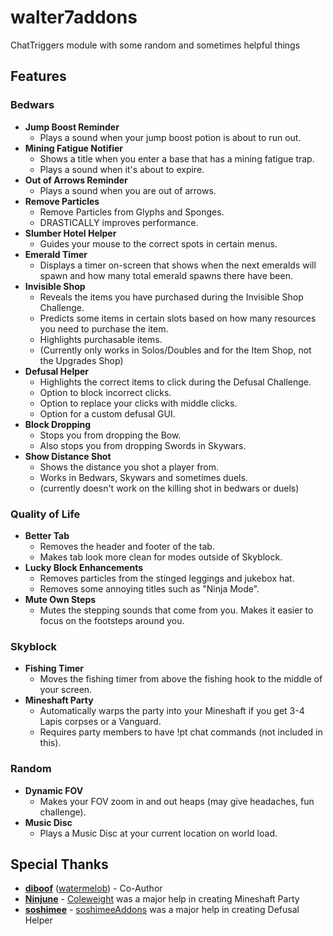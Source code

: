 # walter7addons
ChatTriggers module with some random and sometimes helpful things
## Features
### Bedwars
- **Jump Boost Reminder**
  - Plays a sound when your jump boost potion is about to run out.
- **Mining Fatigue Notifier**
  - Shows a title when you enter a base that has a mining fatigue trap.
  - Plays a sound when it's about to expire.
- **Out of Arrows Reminder**
  - Plays a sound when you are out of arrows.
- **Remove Particles**
  - Remove Particles from Glyphs and Sponges.
  - DRASTICALLY improves performance.
- **Slumber Hotel Helper**
  - Guides your mouse to the correct spots in certain menus.
- **Emerald Timer**
  - Displays a timer on-screen that shows when the next emeralds will spawn and how many total emerald spawns there have been.
- **Invisible Shop**
  - Reveals the items you have purchased during the Invisible Shop Challenge.
  - Predicts some items in certain slots based on how many resources you need to purchase the item.
  - Highlights purchasable items.
  - (Currently only works in Solos/Doubles and for the Item Shop, not the Upgrades Shop)
- **Defusal Helper**
  - Highlights the correct items to click during the Defusal Challenge.
  - Option to block incorrect clicks.
  - Option to replace your clicks with middle clicks.
  - Option for a custom defusal GUI.
- **Block Dropping**
  - Stops you from dropping the Bow.
  - Also stops you from dropping Swords in Skywars.
- **Show Distance Shot**
  - Shows the distance you shot a player from.
  - Works in Bedwars, Skywars and sometimes duels.
  - (currently doesn't work on the killing shot in bedwars or duels)

### Quality of Life
- **Better Tab**
  - Removes the header and footer of the tab.
  - Makes tab look more clean for modes outside of Skyblock.
- **Lucky Block Enhancements**
  - Removes particles from the stinged leggings and jukebox hat.
  - Removes some annoying titles such as "Ninja Mode".
- **Mute Own Steps**
  - Mutes the stepping sounds that come from you. Makes it easier to focus on the footsteps around you.
 
### Skyblock
- **Fishing Timer**
  - Moves the fishing timer from above the fishing hook to the middle of your screen.
- **Mineshaft Party**
  - Automatically warps the party into your Mineshaft if you get 3-4 Lapis corpses or a Vanguard.
  - Requires party members to have !pt chat commands (not included in this).

### Random
- **Dynamic FOV**
  - Makes your FOV zoom in and out heaps (may give headaches, fun challenge).
- **Music Disc**
  - Plays a Music Disc at your current location on world load.

## Special Thanks
- **[diboof](https://www.youtube.com/@diboof)** ([watermelob](https://github.com/watermelob)) - Co-Author
- **[Ninjune](https://github.com/Ninjune)** - [Coleweight](https://github.com/Ninjune/coleweight) was a major help in creating Mineshaft Party
- **[soshimee](https://github.com/soshimee)** - [soshimeeAddons](https://github.com/soshimee/soshimeeaddons) was a major help in creating Defusal Helper
